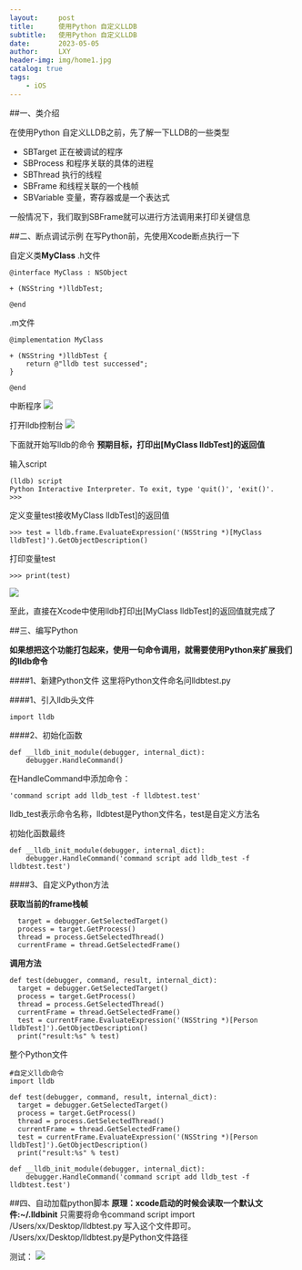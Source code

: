 ```yaml
---
layout:     post
title:      使用Python 自定义LLDB
subtitle:   使用Python 自定义LLDB
date:       2023-05-05
author:     LXY
header-img: img/home1.jpg
catalog: true
tags:
    - iOS
---
```


##一、类介绍

在使用Python 自定义LLDB之前，先了解一下LLDB的一些类型

- SBTarget 正在被调试的程序
- SBProcess 和程序关联的具体的进程
- SBThread 执行的线程
- SBFrame 和线程关联的一个栈帧
- SBVariable 变量，寄存器或是一个表达式

一般情况下，我们取到SBFrame就可以进行方法调用来打印关键信息


##二、断点调试示例
在写Python前，先使用Xcode断点执行一下

自定义类**MyClass**
.h文件
```
@interface MyClass : NSObject

+ (NSString *)lldbTest;

@end
```

.m文件

```
@implementation MyClass

+ (NSString *)lldbTest {
    return @"lldb test successed";
}

@end
```
中断程序
![](https://images.xiaozhuanlan.com/photo/2021/b8874e34ab74d993bdb5598bfa572f8d.png)

打开lldb控制台
![](https://images.xiaozhuanlan.com/photo/2021/d5a9a379a7561d511bec2c432eaaa3ae.png)

下面就开始写lldb的命令
**预期目标，打印出[MyClass lldbTest]的返回值**

输入script
```
(lldb) script
Python Interactive Interpreter. To exit, type 'quit()', 'exit()'.
>>> 
```
定义变量test接收MyClass lldbTest]的返回值
```
>>> test = lldb.frame.EvaluateExpression('(NSString *)[MyClass lldbTest]').GetObjectDescription()
```
打印变量test
```
>>> print(test)
```
![](https://images.xiaozhuanlan.com/photo/2021/6a6a20a184934bbfdc0158cbe6a8fcd5.png)

至此，直接在Xcode中使用lldb打印出[MyClass lldbTest]的返回值就完成了

##三、编写Python

**如果想把这个功能打包起来，使用一句命令调用，就需要使用Python来扩展我们的lldb命令**

####1、新建Python文件
这里将Python文件命名问lldbtest.py

####1、引入lldb头文件
```
import lldb
```

####2、初始化函数
```
def __lldb_init_module(debugger, internal_dict):
    debugger.HandleCommand()
```
在HandleCommand中添加命令：
```
'command script add lldb_test -f lldbtest.test'
```
lldb_test表示命令名称，lldbtest是Python文件名，test是自定义方法名

初始化函数最终
```
def __lldb_init_module(debugger, internal_dict):
    debugger.HandleCommand('command script add lldb_test -f lldbtest.test')
```

####3、自定义Python方法

**获取当前的frame栈帧**
```
  target = debugger.GetSelectedTarget()
  process = target.GetProcess()
  thread = process.GetSelectedThread()
  currentFrame = thread.GetSelectedFrame()
```

**调用方法**
```
def test(debugger, command, result, internal_dict):
  target = debugger.GetSelectedTarget()
  process = target.GetProcess()
  thread = process.GetSelectedThread()
  currentFrame = thread.GetSelectedFrame()
  test = currentFrame.EvaluateExpression('(NSString *)[Person lldbTest]').GetObjectDescription()
  print("result:%s" % test)
```

整个Python文件
```
#自定义lldb命令 
import lldb

def test(debugger, command, result, internal_dict):
  target = debugger.GetSelectedTarget()
  process = target.GetProcess()
  thread = process.GetSelectedThread()
  currentFrame = thread.GetSelectedFrame()
  test = currentFrame.EvaluateExpression('(NSString *)[Person lldbTest]').GetObjectDescription()
  print("result:%s" % test)

def __lldb_init_module(debugger, internal_dict):
    debugger.HandleCommand('command script add lldb_test -f lldbtest.test')

```



##四、自动加载python脚本
**原理：xcode启动的时候会读取一个默认文件:~/.lldbinit**
只需要将命令command script import /Users/xx/Desktop/lldbtest.py 写入这个文件即可。
/Users/xx/Desktop/lldbtest.py是Python文件路径

测试：
![](https://images.xiaozhuanlan.com/photo/2021/02b68081b12c1a3f1f0fe6db362a78b2.png)



